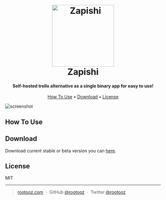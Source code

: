 
<h1 align="center">
  <br>
  <a href="https://github.com/zapishi/zapishi"><img src="" alt="Zapishi" width="200"></a>
  <br>
  Zapishi
  <br>
</h1>

<h4 align="center">Self-hosted trello alternative as a single binary app for easy to use!</h4>

<p align="center">
  <a href="#how-to-use">How To Use</a> •
  <a href="#download">Download</a> •
  <a href="#license">License</a>
</p>

![screenshot]()

## How To Use

## Download

Download current stable or beta version you can [here](https://github.com/zapishi/zapishi/releases). 

## License

MIT 

---

> [rootooz.com](http://rootooz.com) &nbsp;&middot;&nbsp;
> GitHub [@rootooz](https://github.com/rootooz) &nbsp;&middot;&nbsp;
> Twitter [@rootooz](https://twitter.com/rootooz)
